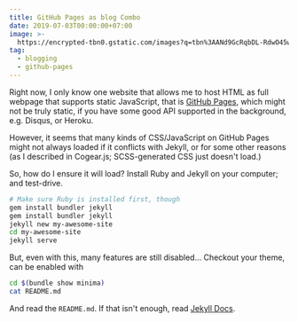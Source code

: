 ```yaml
---
title: GitHub Pages as blog Combo
date: 2019-07-03T00:00:00+07:00
image: >-
  https://encrypted-tbn0.gstatic.com/images?q=tbn%3AANd9GcRqbDL-RdwO45w24ZeCv-N5bQAZxXOnd2nbCpymQvswWr4exu6K
tag:
  - blogging
  - github-pages
---
```


Right now, I only know one website that allows me to host HTML as full webpage that supports static JavaScript, that is [GitHub Pages](https://pages.github.com), which might not be truly static, if you have some good API supported in the background, e.g. Disqus, or Heroku.

<!-- excerpt_separator -->

However, it seems that many kinds of CSS/JavaScript on GitHub Pages might not always loaded if it conflicts with Jekyll, or for some other reasons (as I described in Cogear.js; SCSS-generated CSS just doesn't load.)

So, how do I ensure it will load? Install Ruby and Jekyll on your computer; and test-drive.

```sh
# Make sure Ruby is installed first, though
gem install bundler jekyll
gem install bundler jekyll
jekyll new my-awesome-site
cd my-awesome-site
jekyll serve
```

But, even with this, many features are still disabled… Checkout your theme, can be enabled with

```sh
cd $(bundle show minima)
cat README.md
```

And read the `README.md`. If that isn't enough, read [Jekyll Docs](https://jekyllrb.com/docs/).
